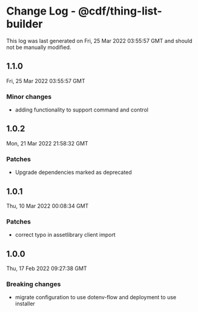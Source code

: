 # Change Log - @cdf/thing-list-builder

This log was last generated on Fri, 25 Mar 2022 03:55:57 GMT and should not be manually modified.

## 1.1.0
Fri, 25 Mar 2022 03:55:57 GMT

### Minor changes

- adding functionality to support command and control

## 1.0.2
Mon, 21 Mar 2022 21:58:32 GMT

### Patches

- Upgrade dependencies marked as deprecated

## 1.0.1
Thu, 10 Mar 2022 00:08:34 GMT

### Patches

- correct typo in assetlibrary client import

## 1.0.0
Thu, 17 Feb 2022 09:27:38 GMT

### Breaking changes

- migrate configuration to use dotenv-flow and deployment to use installer

